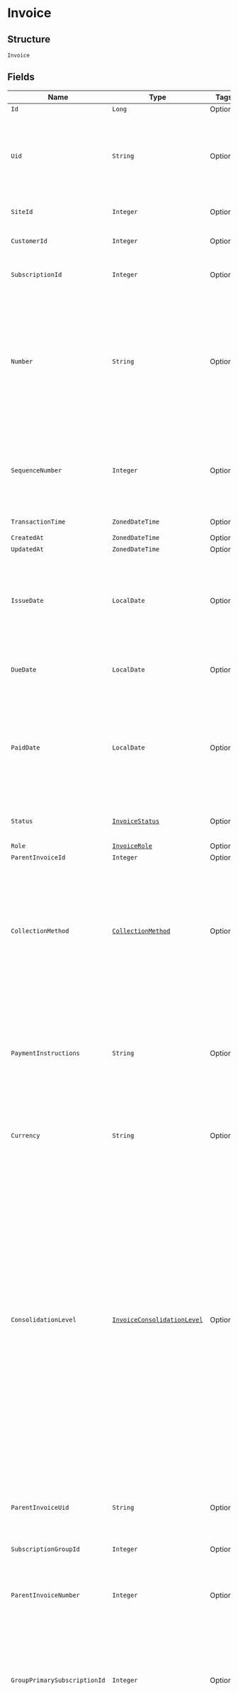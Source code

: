 
# Invoice

## Structure

`Invoice`

## Fields

| Name | Type | Tags | Description | Getter | Setter |
|  --- | --- | --- | --- | --- | --- |
| `Id` | `Long` | Optional | - | Long getId() | setId(Long id) |
| `Uid` | `String` | Optional | Unique identifier for the invoice. It is generated automatically by Chargify and has the prefix "inv_" followed by alphanumeric characters. | String getUid() | setUid(String uid) |
| `SiteId` | `Integer` | Optional | ID of the site to which the invoice belongs. | Integer getSiteId() | setSiteId(Integer siteId) |
| `CustomerId` | `Integer` | Optional | ID of the customer to which the invoice belongs. | Integer getCustomerId() | setCustomerId(Integer customerId) |
| `SubscriptionId` | `Integer` | Optional | ID of the subscription that generated the invoice. | Integer getSubscriptionId() | setSubscriptionId(Integer subscriptionId) |
| `Number` | `String` | Optional | A unique, identifying string that appears on the invoice and in places the invoice is referenced.<br><br>While the UID is long and not appropriate to show to customers, the number is usually shorter and consumable by the customer and the merchant alike. | String getNumber() | setNumber(String number) |
| `SequenceNumber` | `Integer` | Optional | A monotonically increasing number assigned to invoices as they are created.  This number is unique within a site and can be used to sort and order invoices. | Integer getSequenceNumber() | setSequenceNumber(Integer sequenceNumber) |
| `TransactionTime` | `ZonedDateTime` | Optional | - | ZonedDateTime getTransactionTime() | setTransactionTime(ZonedDateTime transactionTime) |
| `CreatedAt` | `ZonedDateTime` | Optional | - | ZonedDateTime getCreatedAt() | setCreatedAt(ZonedDateTime createdAt) |
| `UpdatedAt` | `ZonedDateTime` | Optional | - | ZonedDateTime getUpdatedAt() | setUpdatedAt(ZonedDateTime updatedAt) |
| `IssueDate` | `LocalDate` | Optional | Date the invoice was issued to the customer.  This is the date that the invoice was made available for payment.<br><br>The format is `"YYYY-MM-DD"`. | LocalDate getIssueDate() | setIssueDate(LocalDate issueDate) |
| `DueDate` | `LocalDate` | Optional | Date the invoice is due.<br><br>The format is `"YYYY-MM-DD"`. | LocalDate getDueDate() | setDueDate(LocalDate dueDate) |
| `PaidDate` | `LocalDate` | Optional | Date the invoice became fully paid.<br><br>If partial payments are applied to the invoice, this date will not be present until payment has been made in full.<br><br>The format is `"YYYY-MM-DD"`. | LocalDate getPaidDate() | setPaidDate(LocalDate paidDate) |
| `Status` | [`InvoiceStatus`](../../doc/models/invoice-status.md) | Optional | The current status of the invoice. See [Invoice Statuses](https://maxio-chargify.zendesk.com/hc/en-us/articles/5405078794253-Introduction-to-Invoices#invoice-statuses) for more. | InvoiceStatus getStatus() | setStatus(InvoiceStatus status) |
| `Role` | [`InvoiceRole`](../../doc/models/invoice-role.md) | Optional | - | InvoiceRole getRole() | setRole(InvoiceRole role) |
| `ParentInvoiceId` | `Integer` | Optional | - | Integer getParentInvoiceId() | setParentInvoiceId(Integer parentInvoiceId) |
| `CollectionMethod` | [`CollectionMethod`](../../doc/models/collection-method.md) | Optional | The type of payment collection to be used in the subscription. For legacy Statements Architecture valid options are - `invoice`, `automatic`. For current Relationship Invoicing Architecture valid options are - `remittance`, `automatic`, `prepaid`. | CollectionMethod getCollectionMethod() | setCollectionMethod(CollectionMethod collectionMethod) |
| `PaymentInstructions` | `String` | Optional | A message that is printed on the invoice when it is marked for remittance collection. It is intended to describe to the customer how they may make payment, and is configured by the merchant. | String getPaymentInstructions() | setPaymentInstructions(String paymentInstructions) |
| `Currency` | `String` | Optional | The ISO 4217 currency code (3 character string) representing the currency of invoice transaction. | String getCurrency() | setCurrency(String currency) |
| `ConsolidationLevel` | [`InvoiceConsolidationLevel`](../../doc/models/invoice-consolidation-level.md) | Optional | Consolidation level of the invoice, which is applicable to invoice consolidation.  It will hold one of the following values:<br><br>* "none": A normal invoice with no consolidation.<br>* "child": An invoice segment which has been combined into a consolidated invoice.<br>* "parent": A consolidated invoice, whose contents are composed of invoice segments.<br><br>"Parent" invoices do not have lines of their own, but they have subtotals and totals which aggregate the member invoice segments.<br><br>See also the [invoice consolidation documentation](https://chargify.zendesk.com/hc/en-us/articles/4407746391835). | InvoiceConsolidationLevel getConsolidationLevel() | setConsolidationLevel(InvoiceConsolidationLevel consolidationLevel) |
| `ParentInvoiceUid` | `String` | Optional | For invoices with `consolidation_level` of `child`, this specifies the UID of the parent (consolidated) invoice. | String getParentInvoiceUid() | setParentInvoiceUid(String parentInvoiceUid) |
| `SubscriptionGroupId` | `Integer` | Optional | - | Integer getSubscriptionGroupId() | setSubscriptionGroupId(Integer subscriptionGroupId) |
| `ParentInvoiceNumber` | `Integer` | Optional | For invoices with `consolidation_level` of `child`, this specifies the number of the parent (consolidated) invoice. | Integer getParentInvoiceNumber() | setParentInvoiceNumber(Integer parentInvoiceNumber) |
| `GroupPrimarySubscriptionId` | `Integer` | Optional | For invoices with `consolidation_level` of `parent`, this specifies the ID of the subscription which was the primary subscription of the subscription group that generated the invoice. | Integer getGroupPrimarySubscriptionId() | setGroupPrimarySubscriptionId(Integer groupPrimarySubscriptionId) |
| `ProductName` | `String` | Optional | The name of the product subscribed when the invoice was generated. | String getProductName() | setProductName(String productName) |
| `ProductFamilyName` | `String` | Optional | The name of the product family subscribed when the invoice was generated. | String getProductFamilyName() | setProductFamilyName(String productFamilyName) |
| `Seller` | [`InvoiceSeller`](../../doc/models/invoice-seller.md) | Optional | Information about the seller (merchant) listed on the masthead of the invoice. | InvoiceSeller getSeller() | setSeller(InvoiceSeller seller) |
| `Customer` | [`InvoiceCustomer`](../../doc/models/invoice-customer.md) | Optional | Information about the customer who is owner or recipient the invoiced subscription. | InvoiceCustomer getCustomer() | setCustomer(InvoiceCustomer customer) |
| `Payer` | [`InvoicePayer`](../../doc/models/invoice-payer.md) | Optional | - | InvoicePayer getPayer() | setPayer(InvoicePayer payer) |
| `RecipientEmails` | `List<String>` | Optional | **Constraints**: *Maximum Items*: `5` | List<String> getRecipientEmails() | setRecipientEmails(List<String> recipientEmails) |
| `NetTerms` | `Integer` | Optional | - | Integer getNetTerms() | setNetTerms(Integer netTerms) |
| `Memo` | `String` | Optional | The memo printed on invoices of any collection type.  This message is in control of the merchant. | String getMemo() | setMemo(String memo) |
| `BillingAddress` | [`InvoiceAddress`](../../doc/models/invoice-address.md) | Optional | The invoice billing address. | InvoiceAddress getBillingAddress() | setBillingAddress(InvoiceAddress billingAddress) |
| `ShippingAddress` | [`InvoiceAddress`](../../doc/models/invoice-address.md) | Optional | The invoice shipping address. | InvoiceAddress getShippingAddress() | setShippingAddress(InvoiceAddress shippingAddress) |
| `SubtotalAmount` | `String` | Optional | Subtotal of the invoice, which is the sum of all line items before discounts or taxes. | String getSubtotalAmount() | setSubtotalAmount(String subtotalAmount) |
| `DiscountAmount` | `String` | Optional | Total discount applied to the invoice. | String getDiscountAmount() | setDiscountAmount(String discountAmount) |
| `TaxAmount` | `String` | Optional | Total tax on the invoice. | String getTaxAmount() | setTaxAmount(String taxAmount) |
| `TotalAmount` | `String` | Optional | The invoice total, which is `subtotal_amount - discount_amount + tax_amount`.' | String getTotalAmount() | setTotalAmount(String totalAmount) |
| `CreditAmount` | `String` | Optional | The amount of credit (from credit notes) applied to this invoice.<br><br>Credits offset the amount due from the customer. | String getCreditAmount() | setCreditAmount(String creditAmount) |
| `RefundAmount` | `String` | Optional | - | String getRefundAmount() | setRefundAmount(String refundAmount) |
| `PaidAmount` | `String` | Optional | The amount paid on the invoice by the customer. | String getPaidAmount() | setPaidAmount(String paidAmount) |
| `DueAmount` | `String` | Optional | Amount due on the invoice, which is `total_amount - credit_amount - paid_amount`. | String getDueAmount() | setDueAmount(String dueAmount) |
| `LineItems` | [`List<InvoiceLineItem>`](../../doc/models/invoice-line-item.md) | Optional | Line items on the invoice. | List<InvoiceLineItem> getLineItems() | setLineItems(List<InvoiceLineItem> lineItems) |
| `Discounts` | [`List<InvoiceDiscount>`](../../doc/models/invoice-discount.md) | Optional | - | List<InvoiceDiscount> getDiscounts() | setDiscounts(List<InvoiceDiscount> discounts) |
| `Taxes` | [`List<InvoiceTax>`](../../doc/models/invoice-tax.md) | Optional | - | List<InvoiceTax> getTaxes() | setTaxes(List<InvoiceTax> taxes) |
| `Credits` | [`List<InvoiceCredit>`](../../doc/models/invoice-credit.md) | Optional | - | List<InvoiceCredit> getCredits() | setCredits(List<InvoiceCredit> credits) |
| `Refunds` | [`List<InvoiceRefund>`](../../doc/models/invoice-refund.md) | Optional | - | List<InvoiceRefund> getRefunds() | setRefunds(List<InvoiceRefund> refunds) |
| `Payments` | [`List<InvoicePayment>`](../../doc/models/invoice-payment.md) | Optional | - | List<InvoicePayment> getPayments() | setPayments(List<InvoicePayment> payments) |
| `CustomFields` | [`List<InvoiceCustomField>`](../../doc/models/invoice-custom-field.md) | Optional | - | List<InvoiceCustomField> getCustomFields() | setCustomFields(List<InvoiceCustomField> customFields) |
| `DisplaySettings` | [`InvoiceDisplaySettings`](../../doc/models/invoice-display-settings.md) | Optional | - | InvoiceDisplaySettings getDisplaySettings() | setDisplaySettings(InvoiceDisplaySettings displaySettings) |
| `PublicUrl` | `String` | Optional | The public URL of the invoice | String getPublicUrl() | setPublicUrl(String publicUrl) |
| `PreviousBalanceData` | [`InvoicePreviousBalance`](../../doc/models/invoice-previous-balance.md) | Optional | - | InvoicePreviousBalance getPreviousBalanceData() | setPreviousBalanceData(InvoicePreviousBalance previousBalanceData) |

## Example (as JSON)

```json
{
  "issue_date": "2024-01-01",
  "due_date": "2024-01-01",
  "paid_date": "2024-01-01",
  "id": 252,
  "uid": "uid0",
  "site_id": 178,
  "customer_id": 34,
  "subscription_id": 106
}
```

